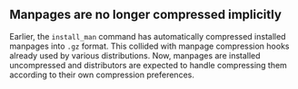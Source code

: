 ## Manpages are no longer compressed implicitly

Earlier, the `install_man` command has automatically compressed installed
manpages into `.gz` format. This collided with manpage compression hooks
already used by various distributions. Now, manpages are installed uncompressed
and distributors are expected to handle compressing them according to their own
compression preferences.
